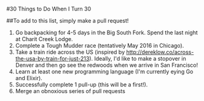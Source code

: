 #30 Things to Do When I Turn 30

##To add to this list, simply make a pull request!

1. Go backpacking for 4-5 days in the Big South Fork. Spend the last night at Charit Creek Lodge.
2. Complete a Tough Mudder race (tentatively May 2016 in Chicago).
3. Take a train ride across the US (inspired by http://dereklow.co/across-the-usa-by-train-for-just-213). Ideally, I'd like to make a stopover in Denver and then go see the redwoods when we arrive in San Francisco!
4. Learn at least one new programming language (I'm currently eying Go and Elixir).
5. Successfully complete 1 pull-up (this will be a first!).
6. Merge an obnoxious series of pull requests
